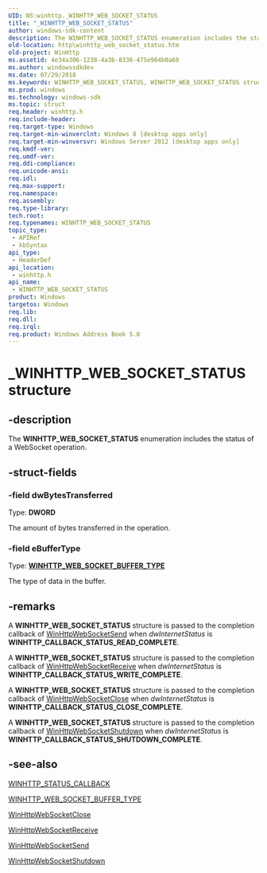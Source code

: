```yaml
---
UID: NS:winhttp._WINHTTP_WEB_SOCKET_STATUS
title: "_WINHTTP_WEB_SOCKET_STATUS"
author: windows-sdk-content
description: The WINHTTP_WEB_SOCKET_STATUS enumeration includes the status of a WebSocket operation.
old-location: http\winhttp_web_socket_status.htm
old-project: WinHttp
ms.assetid: 4e34a306-1238-4a3b-8336-475e904b0a60
ms.author: windowssdkdev
ms.date: 07/29/2018
ms.keywords: WINHTTP_WEB_SOCKET_STATUS, WINHTTP_WEB_SOCKET_STATUS structure [HTTP], _WINHTTP_WEB_SOCKET_STATUS, http.winhttp_web_socket_status, winhttp/WINHTTP_WEB_SOCKET_STATUS
ms.prod: windows
ms.technology: windows-sdk
ms.topic: struct
req.header: winhttp.h
req.include-header: 
req.target-type: Windows
req.target-min-winverclnt: Windows 8 [desktop apps only]
req.target-min-winversvr: Windows Server 2012 [desktop apps only]
req.kmdf-ver: 
req.umdf-ver: 
req.ddi-compliance: 
req.unicode-ansi: 
req.idl: 
req.max-support: 
req.namespace: 
req.assembly: 
req.type-library: 
tech.root: 
req.typenames: WINHTTP_WEB_SOCKET_STATUS
topic_type:
 - APIRef
 - kbSyntax
api_type:
 - HeaderDef
api_location:
 - winhttp.h
api_name:
 - WINHTTP_WEB_SOCKET_STATUS
product: Windows
targetos: Windows
req.lib: 
req.dll: 
req.irql: 
req.product: Windows Address Book 5.0
---
```


# _WINHTTP_WEB_SOCKET_STATUS structure


## -description


The <b>WINHTTP_WEB_SOCKET_STATUS</b> enumeration includes the status of a WebSocket operation.


## -struct-fields




### -field dwBytesTransferred

Type: <b>DWORD</b>

The amount of bytes transferred in the operation.


### -field eBufferType

Type: <b><a href="https://msdn.microsoft.com/9d730a6e-d05f-48ad-beec-cba6cc5cb17c">WINHTTP_WEB_SOCKET_BUFFER_TYPE</a></b>

The type of data in the buffer.


## -remarks



A <b>WINHTTP_WEB_SOCKET_STATUS</b> structure is passed to the completion callback of <a href="https://msdn.microsoft.com/24b45561-2a6e-4513-b597-15dbc10f0664">WinHttpWebSocketSend</a> when <i>dwInternetStatus</i>  is <b>WINHTTP_CALLBACK_STATUS_READ_COMPLETE</b>.

A <b>WINHTTP_WEB_SOCKET_STATUS</b> structure is passed to the completion callback of <a href="https://msdn.microsoft.com/9992150d-632b-45fe-8f11-84d698b4ffb3">WinHttpWebSocketReceive</a> when <i>dwInternetStatus</i>  is <b>WINHTTP_CALLBACK_STATUS_WRITE_COMPLETE</b>.

A <b>WINHTTP_WEB_SOCKET_STATUS</b> structure is passed to the completion callback of <a href="https://msdn.microsoft.com/bbfde3db-d9a7-4fce-9d8b-6b57f9e432e1">WinHttpWebSocketClose</a> when <i>dwInternetStatus</i>  is <b>WINHTTP_CALLBACK_STATUS_CLOSE_COMPLETE</b>.

A <b>WINHTTP_WEB_SOCKET_STATUS</b> structure is passed to the completion callback of <a href="https://msdn.microsoft.com/C98FDBE1-DDBC-45c7-81FA-CB7C5940E3B5">WinHttpWebSocketShutdown</a> when <i>dwInternetStatus</i>  is <b>WINHTTP_CALLBACK_STATUS_SHUTDOWN_COMPLETE</b>.




## -see-also




<a href="https://msdn.microsoft.com/4d828e41-9073-407a-aab5-531f1d6d6d02">WINHTTP_STATUS_CALLBACK</a>



<a href="https://msdn.microsoft.com/9d730a6e-d05f-48ad-beec-cba6cc5cb17c">WINHTTP_WEB_SOCKET_BUFFER_TYPE</a>



<a href="https://msdn.microsoft.com/bbfde3db-d9a7-4fce-9d8b-6b57f9e432e1">WinHttpWebSocketClose</a>



<a href="https://msdn.microsoft.com/9992150d-632b-45fe-8f11-84d698b4ffb3">WinHttpWebSocketReceive</a>



<a href="https://msdn.microsoft.com/24b45561-2a6e-4513-b597-15dbc10f0664">WinHttpWebSocketSend</a>



<a href="https://msdn.microsoft.com/C98FDBE1-DDBC-45c7-81FA-CB7C5940E3B5">WinHttpWebSocketShutdown</a>
 

 

